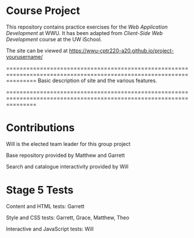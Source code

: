 # Course Project

This repository contains practice exercises for the _Web Application Development_ at WWU.
It has been adapted from _Client-Side Web Development_ course at the UW iSchool.

The site can be viewed at <https://wwu-cptr220-a20.github.io/project-yourusername/>

=====================================================================================================================
Basic description of site and the various features.

=====================================================================================================================
# Contributions
Will is the elected team leader for this group project

Base repository provided by Matthew and Garrett

Search and catalogue interactivity provided by Will

# Stage 5 Tests

Content and HTML tests: Garrett

Style and CSS tests: Garrett, Grace, Matthew, Theo

Interactive and JavaScript tests: Will


